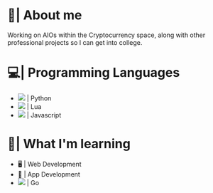 # 💖| About me
Working on AIOs within the Cryptocurrency space, along with other professional projects so I can get into college.

# 💻| Programming Languages
- ![](https://github.com/abrahamcalf/programming-languages-logos/blob/master/src/python/python_16x16.png) | Python
- ![](https://github.com/abrahamcalf/programming-languages-logos/blob/master/src/lua/lua_16x16.png) | Lua
- ![](https://github.com/abrahamcalf/programming-languages-logos/blob/master/src/javascript/javascript_16x16.png) | Javascript

# 💭| What I'm learning
- 🖥 | Web Development
- 🤖 | App Development
- ![](https://github.com/abranhe/programming-languages-logos/blob/master/src/go/go_16x16.png) | Go
